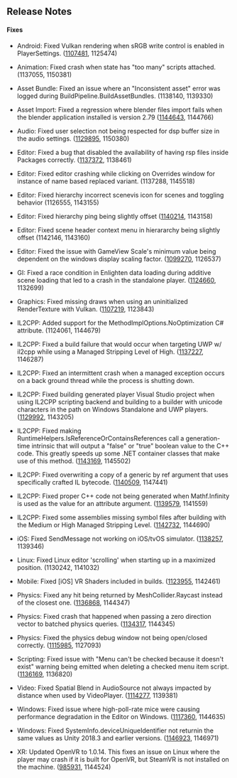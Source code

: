## Release Notes

#### Fixes

-   Android: Fixed Vulkan rendering when sRGB write control is enabled in PlayerSettings. ([1107481](https://issuetracker.unity3d.com/issues/investingating-android-vulkan-crash-or-black-screen-if-linear-color-space-is-used-and-srgb-write-mode-is-enabled), 1125474)

-   Animation: Fixed crash when state has \"too many\" scripts attached. (1137055, 1150381)

-   Asset Bundle: Fixed an issue where an \"Inconsistent asset\" error was logged during BuildPipeline.BuildAssetBundles. (1138140, 1139330)

-   Asset Import: Fixed a regression where blender files import fails when the blender application installed is version 2.79 ([1144643](https://issuetracker.unity3d.com/issues/editor-throws-error-when-importing-native-blend-file-imported-file-is-not-recognized), 1144766)

-   Audio: Fixed user selection not being respected for dsp buffer size in the audio settings. ([1129895](https://issuetracker.unity3d.com/issues/audio-dsp-buffer-size-sets-to-best-performance-when-pressing-trying-to-set-to-default), 1150380)

-   Editor: Fixed a bug that disabled the availability of having rsp files inside Packages correctly. ([1137372](https://issuetracker.unity3d.com/issues/csc-dot-rsp-files-generate-invalid-assetdatabase-path-warning-messages-if-placed-in-the-package-folder), 1138461)

-   Editor: Fixed editor crashing while clicking on Overrides window for instance of name based replaced variant. (1137288, 1145518)

-   Editor: Fixed hierarchy incorrect scenevis icon for scenes and toggling behavior (1126555, 1143155)

-   Editor: Fixed hierarchy ping being slightly offset ([1140214](https://issuetracker.unity3d.com/issues/hierarchy-ping-effect-rendering-is-offset), 1143158)

-   Editor: Fixed scene header context menu in hierararchy being slightly offset (1142146, 1143160)

-   Editor: Fixed the issue with GameView Scale\'s minimum value being dependent on the windows display scaling factor. ([1099270](https://issuetracker.unity3d.com/issues/gameview-defaults-to-1-dot-25x-scale-on-windows), 1126537)

-   GI: Fixed a race condition in Enlighten data loading during additive scene loading that led to a crash in the standalone player. ([1124660](https://issuetracker.unity3d.com/issues/realtime-gi-toggling-between-additively-loaded-scenes-quickly-leads-to-a-crash), 1132699)

-   Graphics: Fixed missing draws when using an uninitialized RenderTexture with Vulkan. ([1107219](https://issuetracker.unity3d.com/issues/android-vulkan-raw-image-with-render-texture-causes-ui-elements-to-become-invisible-on-vulkan), 1123843)

-   IL2CPP: Added support for the MethodImplOptions.NoOptimization C# attribute. (1124061, 1144679)

-   IL2CPP: Fixed a build failure that would occur when targeting UWP w/ il2cpp while using a Managed Stripping Level of High. ([1137227](https://issuetracker.unity3d.com/issues/uwp-il2cpp-build-fails-when-manage-stripping-level-is-set-to-high), 1146287)

-   IL2CPP: Fixed an intermittent crash when a managed exception occurs on a back ground thread while the process is shutting down.

-   IL2CPP: Fixed building generated player Visual Studio project when using IL2CPP scripting backend and building to a builder with unicode characters in the path on Windows Standalone and UWP players. ([1129992](https://issuetracker.unity3d.com/issues/uwp-build-fails-when-the-project-folder-name-has-non-ascii-character), 1143205)

-   IL2CPP: Fixed making RuntimeHelpers.IsReferenceOrContainsReferences call a generation-time intrinsic that will output a \"false\" or \"true\" boolean value to the C++ code. This greatly speeds up some .NET container classes that make use of this method. ([1143169](https://issuetracker.unity3d.com/issues/ios-standard-collections-make-an-unnecessary-call-to-a-slow-isreferenceorcontainsreferences), 1145502)

-   IL2CPP: Fixed overwriting a copy of a generic by ref argument that uses specifically crafted IL bytecode. ([1140509](https://issuetracker.unity3d.com/issues/il2cpp-ref-parameters-in-generic-functions-are-overridden), 1147441)

-   IL2CPP: Fixed proper C++ code not being generated when Mathf.Infinity is used as the value for an attribute argument. ([1139579](https://issuetracker.unity3d.com/issues/using-mathf-dot-infinity-in-attribute-throws-an-il2cpp-error-when-building-apk-for-android-using-il2cpp-backend), 1141559)

-   IL2CPP: Fixed some assemblies missing symbol files after building with the Medium or High Managed Stripping Level. ([1142732](https://issuetracker.unity3d.com/issues/debugging-symbols-disappear-when-managed-stripping-level-is-set-to-medium-high-normal-or-agressive), 1144690)

-   iOS: Fixed SendMessage not working on iOS/tvOS simulator. ([1138257](https://issuetracker.unity3d.com/issues/ios-unitysendmessage-is-not-working-on-simulator-when-trying-to-login-to-facebooksdk), 1139346)

-   Linux: Fixed Linux editor \'scrolling\' when starting up in a maximized position. (1130242, 1141032)

-   Mobile: Fixed \[iOS\] VR Shaders included in builds. ([1123955](https://issuetracker.unity3d.com/issues/ios-vr-shaders-included-in-builds), 1142461)

-   Physics: Fixed any hit being returned by MeshCollider.Raycast instead of the closest one. ([1136868](https://issuetracker.unity3d.com/issues/raycasts-hit-the-second-layer-of-the-mesh-collider-when-the-first-layer-is-thin), 1144347)

-   Physics: Fixed crash that happened when passing a zero direction vector to batched physics queries. ([1134317](https://issuetracker.unity3d.com/issues/unity-crashes-when-using-c-number-batched-raycast-requests-containing-invalid-direction-data-00-0), 1144345)

-   Physics: Fixed the physics debug window not being open/closed correctly. ([1115985](https://issuetracker.unity3d.com/issues/physics-debug-overlay-panel-gets-duplicated-in-scene-view-when-window-next-to-physics-debug-window-is-repositioned), 1127093)

-   Scripting: Fixed issue with \"Menu can\'t be checked because it doesn\'t exist\" warning being emitted when deleting a checked menu item script. ([1136169](https://issuetracker.unity3d.com/issues/deleting-script-of-a-checked-menuitem-results-in-cant-be-checked-because-it-doesnt-exist-error), 1136820)

-   Video: Fixed Spatial Blend in AudioSource not always impacted by distance when used by VideoPlayer. ([1114277](https://issuetracker.unity3d.com/issues/video-when-audio-output-mode-is-set-to-audio-source-audio-is-very-silent), 1139381)

-   Windows: Fixed issue where high-poll-rate mice were causing performance degradation in the Editor on Windows. ([1117360](https://issuetracker.unity3d.com/issues/input-polling-rates-drastically-decreases-editor-performance), 1144635)

-   Windows: Fixed SystemInfo.deviceUniqueIdentifier not returnin the same values as Unity 2018.3 and earlier versions. ([1146923](https://issuetracker.unity3d.com/issues/systeminfo-dot-deviceuniqueidentifier-returns-different-results-in-2019-dot-1), 1146971)

-   XR: Updated OpenVR to 1.0.14. This fixes an issue on Linux where the player may crash if it is built for OpenVR, but SteamVR is not installed on the machine. ([985931](https://issuetracker.unity3d.com/issues/linux-crash-in-dl-find-dso-for-object-when-entering-play-mode-with-vr-support-enabled), 1144524)
